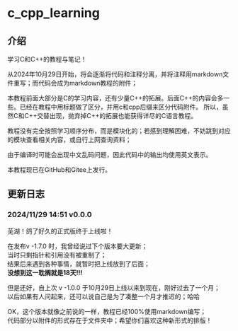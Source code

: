 # c_cpp_learning

## 介绍
学习C和C++的教程与笔记！

从2024年10月29日开始，将会逐渐将代码和注释分离，并将注释用markdown文件重写；而代码会成为markdown教程的附件；

本教程前面大部分是C的学习内容，还有少量C++的拓展。后面C++的内容会多一些。已经在教程中用标题做了区分，并用c和cpp后缀来区分代码附件。
所以，虽然C和C++交替出现，抛弃掉C++的拓展也能获得详尽的C语言教程。

教程没有完全按照学习顺序分布，而是模块化的；若感到理解困难，不妨跳到对应的模块查看相关内容，或自行上网查询资料；

由于编译时可能会出现中文乱码问题，因此代码中的输出均使用英文表示。

本教程现已在GitHub和Gitee上发行。

## 更新日志
### 2024/11/29 14:51 v0.0.0

芜湖！鸽了好久的正式版终于上线啦！

在发布v -1.7.0 时，我曾经说过下个版本要大更新；  
当时只剩指针和引用没有被重制了；  
结果后来遇到各种事情，就暂时把上线放到了后面；  
**没想到这一耽搁就是18天!!!**

但是还好，自上次 v -1.0.0 于10月29日上线以来到现在，刚好过去了一个月；  
以后如果有人问起来，还可以说自己是为了凑整一个月才推迟的；哈哈

OK，这个版本就像之前说的一样，教程已经100%使用markdown编写；  
代码部分以附件的形式存在于文件夹中；希望你们喜欢这种新形式的排版！